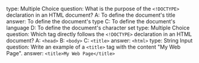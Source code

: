 type: Multiple Choice
question: What is the purpose of the `<!DOCTYPE>` declaration in an HTML document?
A: To define the document's title
answer: To define the document's type
C: To define the document's language
D: To define the document's character set
type: Multiple Choice
question: Which tag directly follows the `<!DOCTYPE>` declaration in an HTML document?
A: `<head>`
B: `<body>`
C: `<title>`
answer: `<html>`
type: String Input
question: Write an example of a `<title>` tag with the content "My Web Page".
answer: `<title>My Web Page</title>`
